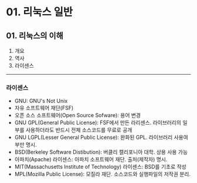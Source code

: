 # 01. 리눅스 일반

## 01. 리눅스의 이해
1. 개요
2. 역사
3. 라이센스
<hr/>

### 라이센스
  - GNU: GNU's Not Unix
  - 자유 소프트웨어 재단(FSF)
  - 오픈 소스 소프트웨어(Open Source Sofware): 용어 변경
  - GNU GPL(General Public License): FSF에서 만든 라리센스.   라이브러리의 일부를 사용하더라도 반드시 전체 소스코드를 무료로 공개
  - GNU LGPL(Lesser General Public License): 완화된 GPL. 라이브러리 사용여부만 명시.
  - BSD(Berkeley Software Distibution): 버클리 캘리포니아 대학. 상용 사용 가능
  - 아파치(Apache) 라이센스: 아파치 소프트웨어 재단. 출처(제작자) 명시.
  - MIT(Massachusetts Institute of Technology) 라이센스: BSD를 기초로 작성
  - MPL(Mozilla Public License): 모질라 재단. 소스코드와 실행파일의 저작권 분리.
